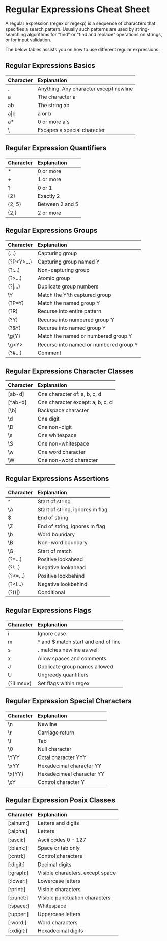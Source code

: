 # Regular Expressions Cheat Sheet

A regular expression \(regex or regexp\) is a sequence of characters that specifies a search pattern. Usually such patterns are used by string-searching algorithms for "find" or "find and replace" operations on strings, or for input validation.

The below tables assists you on how to use different regular expressions:

## Regular Expressions Basics 

| **Character** | Explanation  |
| :--- | :--- |
| . | Anything. Any character except newline |
| a | The character a |
| ab | The string ab |
| a\|b | a or b |
| a\* | 0 or more a's |
| \ | Escapes a special character |

## Regular Expression Quantifiers

| **Character** | **Explanation** |
| :--- | :--- |
| \* | 0 or more |
| + | 1 or more |
| ? | 0 or 1 |
| {2} | Exactly 2 |
| {2, 5} | Between 2 and 5 |
| {2,} | 2 or more |

## Regular Expressions Groups 

| **Character** | **Explanation** |
| :--- | :--- |
| \(...\) | Capturing group |
| \(?P&lt;Y&gt;...\) | Capturing group named Y |
| \(?:...\) | Non-capturing group |
| \(?&gt;...\) | Atomic group |
| \(?\|...\) | Duplicate group numbers |
| \Y | Match the Y'th captured group |
| \(?P=Y\) | Match the named group Y |
| \(?R\) | Recurse into entire pattern |
| \(?Y\) | Recurse into numbered group Y |
| \(?&Y\) | Recurse into named group Y |
| \g{Y} | Match the named or numbered group Y |
| \g&lt;Y&gt; | Recurse into named or numbered group Y |
| \(?\#...\) | Comment |

## Regular Expressions Character Classes

| **Character** | **Explanation** |
| :--- | :--- |
| \[ab-d\] | One character of: a, b, c, d |
| \[^ab-d\] | One character except: a, b, c, d |
| \[\b\] | Backspace character |
| \d | One digit |
| \D | One non-digit |
| \s | One whitespace |
| \S | One non-whitespace |
| \w | One word character |
| \W | One non-word character |

## Regular Expressions Assertions

| **Character** | **Explanation** |
| :--- | :--- |
| ^ | Start of string |
| \A | Start of string, ignores m flag |
| $ | End of string |
| \Z | End of string, ignores m flag |
| \b | Word boundary |
| \B | Non-word boundary |
| \G | Start of match |
| \(?=...\) | Positive lookahead |
| \(?!...\) | Negative lookahead |
| \(?&lt;=...\) | Positive lookbehind |
| \(?&lt;!...\) | Negative lookbehind |
| \(?\(\)\|\) | Conditional |

## Regular Expressions Flags

| **Character** | **Explanation** |
| :--- | :--- |
| i | Ignore case |
| m | ^ and $ match start and end of line |
| s | . matches newline as well |
| x | Allow spaces and comments |
| J | Duplicate group names allowed |
| U | Ungreedy quantifiers |
| \(?iLmsux\) | Set flags within regex |

## Regular Expression Special Characters 

| **Character** | **Explanation** |
| :--- | :--- |
| \n | Newline |
| \r | Carriage return |
| \t | Tab |
| \0 | Null character |
| \YYY | Octal character YYY |
| \xYY | Hexadecimal character YY |
| \x{YY} | Hexadecimeal character YY |
| \cY | Control character Y |

## Regular Expression Posix Classes

| **Character** | **Explanation** |
| :--- | :--- |
| \[:alnum:\] | Letters and digits |
| \[:alpha:\] | Letters |
| \[:ascii:\] | Ascii codes 0 - 127 |
| \[:blank:\] | Space or tab only |
| \[:cntrl:\] | Control characters |
| \[:digit:\] | Decimal digits |
| \[:graph:\] | Visible characters, except space |
| \[:lower:\] | Lowercase letters |
| \[:print:\] | Visible characters |
| \[:punct:\] | Visible punctuation characters |
| \[:space:\] | Whitespace |
| \[:upper:\] | Uppercase letters |
| \[:word:\] | Word characters |
| \[:xdigit:\] | Hexadecimal digits |

